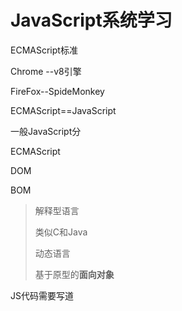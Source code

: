 # JavaScript系统学习



ECMAScript标准

Chrome --v8引擎

FireFox--SpideMonkey

ECMAScript==JavaScript

一般JavaScript分

ECMAScript  

DOM 

BOM

> 解释型语言
>
> 类似C和Java
>
> 动态语言
>
> 基于原型的**面向对象**

JS代码需要写道<script>标签中

**:fire: 位置**

- 可以嵌套写，但是不建议
- 可以写到外部文件中在不同页面中同时引用，利用浏览器的缓存机制， 这是推荐使用的方法

> script标签一旦用于引入外部文件就不能再写代码了，即使写了浏览器也会忽略
>
> 如果需要，则要重新写一个

外部调用

```html
<script src="../js/TEST_3_18.js"></script>
```

嵌套写==写在按钮中，写在超链接中==：

```html
 <!-- 将js编写到标签的onclick属性中，点击才会执行 -->

        <button onclick="alert('点我干嘛');">点我一下</button>
        <!--写在超链接href属性中，点超链接执行  -->
        <a href="javascript:alert('让你点你就点!');">点我</a>
       <!-- 点了没反映 -->
        <a href="javascript:;">点我</a>
```



**:fire: 输出语句**

```html
        <script>
            // 控制浏览器发出警告
            alert("这时我的第一行JS代码")

        </script>
```

```html
            // 控制浏览器发出警告
            // alert("这时我的第一行JS代码")
            //  document.write()body中输出内容
            // document.write("你看我出不出来")
            // console.log("在哪里")在控制台输出(开发人员才知道)
            alert("这时我的第一行JS代码");
            document.write("你看我出不出来");
            console.log("在哪里");
```

**:fire: 语法**

严格区分大小写

每一句以分号结尾

JS会忽略空格和换行

**:fire: 常量和变量**

变量表示常量

先声明变量

再变量赋值；声明赋值同时进行

```html
var x;

x=2312321321;
```

六种类型

字符串 String--引号引起来，双引号单引号都行

数值 	Number--最大.7976....后面308位Number.MAX_VALUE  如果超过则Infinity

布尔值 Boolean

空值 Null

未定义 Undefined

对象 Object

> 可以用\来转义
>
> alert 阻塞函数

.....

:fire: **引用数据类型**

obj

```js
var obj=new Object()
obj.age=14;
obj.grade=100;
alert(obj.name);
```

对象是保存再堆中的，每创建一个对象，就会在堆内存中开辟出一个新的空间，变量保存的是对象内存地址。

> 看到50了

```
var obj={};
```

上面语句用来创建一个对象，同时指定属性在大括号里添加

对象属性名可以加引号也可以不加，建议不加

属性名和属性值是一组一组的量，如果一个属性之后无属性；类似于字典



:fire: **函数**

函数也是对象，函数里可以封装一些功能;可以保存一些代码

创建一个函数对象

var fun= new Function()

使用typeof检查一个函数对象时，会返回function

**调用函数**

函数对象+()



更常用：

function 函数名(形参1，形参2...形参N){语句}



使用函数表达式来创建一个函数

var 函数名=function([形参1，2.。。。]){语句};

> 返回值可以是任意类型，也可是对象



==看到55==

**立即执行函数**

套一个括号表示是一个整体，可以用匿名函数

**函数对象**

```javascript
(function(){
	alert("我是一个匿名函数");
})();
```

:fire: **对象**

向对象中添加属性

对象的属性值可以是任何数据类型，可以为函数嘛？

```javascript
obj.sayname=function(){

	alert("666");

}
```

函数也可以为对象的属性，如果一个函数作为一个对象的属性保存，那么我们称这个韩式是对象的方法，调用这个函数就说调用对象的方法。

对象函数的定义2

```
var car={
    name:"tesila",
    age:"2",
    run:function(){
        document.write("RUN FAST!");
    }
}
```



**枚举对象中属性**

```
            for(var a in car){
                alert(a);
            }
```

for ..in 语句可以把对象中的每一个属性都遍历了每执行一次a就为属性名

```
                document.write(car[a]);
```

**取出属性值**



:fire: **作用域**

1. 全局作用域
   1. 直接编写在script标签中的JS代码，都在全局作用域
   2. 在页面打开时创建，关闭时销毁
   3. 全局作用域有一个全局对象window，可以直接适用
      1. 代表一个浏览器的窗口，由浏览器创建时直接使用
   4. 全局作用域中：
      1. 创建的变量会作为window对象的属性保存
      2. 都是window对象的变量或者方法(函数也就是方法)
2. 函数作用域
   1. 调用函数时创建作用域，执行完毕后，作用域销毁
   2. 调用一次就会创建一个新的函数作用域，他们之间是相互独立的，
   3. 函数作用域钟可以访问到全局变量
   4. 全局不能访问局部
   5. 当在函数作用域操作一个变量，它会先在自身作用域寻找，如果有就直接使用，如果没有就向上一级作用域中寻找，直到找到全局作用域，如果全局作用域中依然没有找到，报错；
   6. 访问全局也可以用window
   7. 函数中不用var声明都为全局

- 变量的声明`var a`在所有语句之前执行，但是赋值却不行
- 函数的声明创建的函数function 函数(){}会优先执行，可以在函数声明之前执行；函数表达式不会被提前；



**:fire:Debug**

设置断点

单步调试，可以监控变量值



:fire: **this**

解析器在调用函数每次都会向函数内部传递一个隐含参数

这个隐含参数 this

this指向的是函数执行的上下文对象，根据函数**调用方式**不同，this会指向不同的对象。

- 以函数形式调用，this永远指window
- 以方法得形式调用，this指的就是调用方法得对象

==看到63==


